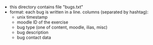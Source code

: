 -   this directory contains file "bugs.txt"
-   format: each bug is written in a line. columns (separated by hashtag):
    -   unix timestamp
    -   moodle ID of the exercise
    -   bug type (one of content, moodle, ilias, misc)
    -   bug description
    -   bug contact data
